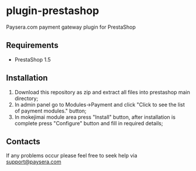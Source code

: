 plugin-prestashop
=================

Paysera.com payment gateway plugin for PrestaShop

Requirements
------------

- PrestaShop 1.5

Installation
------------

1. Download this repository as zip and extract all files into prestashop main directory;
2. In admin panel go to Modules->Payment and click "Click to see the list of payment modules." button;
3. In mokejimai module area press "Install" button, after installation is complete press "Configure" button and fill in required details;

Contacts
--------

If any problems occur please feel free to seek help via support@paysera.com
